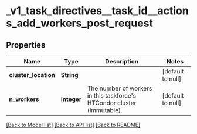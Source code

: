 # _v1_task_directives__task_id__actions_add_workers_post_request
## Properties

| Name | Type | Description | Notes |
|------------ | ------------- | ------------- | -------------|
| **cluster\_location** | **String** |  | [default to null] |
| **n\_workers** | **Integer** | The number of workers in this taskforce&#39;s HTCondor cluster (immutable). | [default to null] |

[[Back to Model list]](../README.md#documentation-for-models) [[Back to API list]](../README.md#documentation-for-api-endpoints) [[Back to README]](../README.md)

